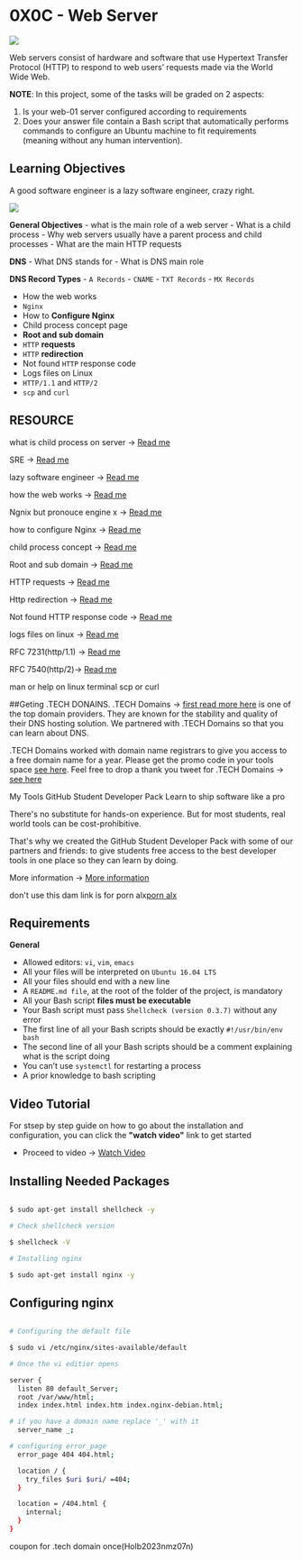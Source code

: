 # 0X0C - Web Server

![](https://www.keil.com/pack/doc/mw/Network/html/http_server_block_diagram.png)

Web servers consist of hardware and software that use Hypertext Transfer Protocol (HTTP) to respond to web users’ requests made via the World Wide Web.

__NOTE__: In this project, some of the tasks will be graded on 2 aspects:

1. Is your web-01 server configured according to requirements
2. Does your answer file contain a Bash script that automatically performs commands to configure an Ubuntu machine to fit requirements (meaning without any human intervention).

## Learning Objectives

A good software engineer is a lazy software engineer, crazy right.

![](https://s3.amazonaws.com/intranet-projects-files/holbertonschool-sysadmin_devops/266/82VsYEC.jpg)

__General Objectives__
	- what is the main role of a web server
	- What is a child process
	- Why web servers usually have a parent process and child processes
	- What are the main HTTP requests

__DNS__
	- What DNS stands for
	- What is DNS main role

__DNS Record Types__
	- `A Records`
	- `CNAME`
	- `TXT Records`
	- `MX Records`

- How the web works
- `Nginx`
- How to __Configure Nginx__
- Child process concept page
- __Root and sub domain__
- `HTTP` __requests__
- `HTTP` __redirection__
- Not found `HTTP` response code
- Logs files on Linux
- `HTTP/1.1` and `HTTP/2`
- `scp` and `curl`

## RESOURCE
what is child process on server -> [Read me](https://intranet.alxswe.com/concepts/110)

SRE -> [Read me](https://intranet.alxswe.com/rltoken/9I0WufjKdW3TZA2EVrGnlQ)


lazy software engineer -> [Read me](https://intranet.alxswe.com/rltoken/sRY__axKNHhNW0SVmsUC_A)

how the web works -> [Read me](https://intranet.alxswe.com/rltoken/6TI3HiyFdwrbXWKVF24Gxw)

Ngnix but pronouce engine x -> [Read me](https://intranet.alxswe.com/rltoken/vkVMGlaf39j2DWAQWzo6EA)

how to configure Nginx -> [Read me](https://intranet.alxswe.com/rltoken/zKrpVxWuUHVdW4URAjdFbw)

child process concept  -> [Read me](https://intranet.alxswe.com/rltoken/Ar18u5sRis1fkvkVgzdcqg)

Root and sub domain -> [Read me](https://intranet.alxswe.com/rltoken/xi3peVqYl02PfpHHHlCtxQ)

HTTP requests -> [Read me](https://intranet.alxswe.com/rltoken/sBrrP4EAmI3NoYjIgZrUhw)

Http redirection -> [Read me](https://intranet.alxswe.com/rltoken/Eaa4ZuKvye941hTkP8VlBQ)

Not found HTTP response code -> [Read me](https://intranet.alxswe.com/rltoken/eJSp2QFTY6jqqNtz8OVDEw)

logs files on linux -> [Read me](https://intranet.alxswe.com/rltoken/7WMNY5CWD-CBrxmQrdmfPg)

RFC 7231(http/1.1) -> [Read me](https://intranet.alxswe.com/rltoken/BGa6RrS0dnM6EdBGS_ZDUw)

RFC 7540(http/2)-> [Read me](https://intranet.alxswe.com/rltoken/IZ2fyYn1qNZ9RXXsg5vG1g)

man or help on linux terminal
scp or curl


##Geting .TECH DONAINS.
.TECH Domains -> [first read more here](https://intranet.alxswe.com/rltoken/Hcb-pfK8UiDBfwsDJPyZZw) is one of the top domain providers. They are known for the stability and quality of their DNS hosting solution. We partnered with .TECH Domains so that you can learn about DNS.

.TECH Domains worked with domain name registrars to give you access to a free domain name for a year. Please get the promo code in your tools space [see here](https://intranet.alxswe.com/rltoken/CprZO4m1rUm5C6ZgvROpgg). Feel free to drop a thank you tweet for .TECH Domains -> [see here](https://intranet.alxswe.com/rltoken/y3_YCbJ5bGKgPYqP0LyVBA)

My Tools
GitHub Student Developer Pack
Learn to ship software like a pro

There's no substitute for hands-on experience. But for most students, real world tools can be cost-prohibitive.

That's why we created the GitHub Student Developer Pack with some of our partners and friends: to give students free access to the best developer tools in one place so they can learn by doing.

More information -> [More information](https://education.github.com/pack)

don't use this dam link is for porn alx[porn alx](https://education.github.com/student/verify?school_id=7806&student_id=ALX-139694&signature=f691fa09d618d4eee2a20c7eb28509f7a766bf98c4b944f1989e49fe5226c643)
## Requirements

__General__

- Allowed editors: `vi`, `vim`, `emacs`
- All your files will be interpreted on `Ubuntu 16.04 LTS`
- All your files should end with a new line
- A `README.md file`, at the root of the folder of the project, is mandatory
- All your Bash script __files must be executable__
- Your Bash script must pass `Shellcheck (version 0.3.7)` without any error
- The first line of all your Bash scripts should be exactly `#!/usr/bin/env bash`
- The second line of all your Bash scripts should be a comment explaining what is the script doing
- You can’t use `systemctl` for restarting a process
- A prior knowledge to bash scripting

## Video Tutorial

For stsep by step guide on how to go about the installation and configuration, you can click the __"watch video"__ link to get started

- Proceed to video -> [Watch Video](#)

## Installing Needed Packages

```bash

$ sudo apt-get install shellcheck -y

# Check shellcheck version

$ shellcheck -V

# Installing nginx

$ sudo apt-get install nginx -y

```
## Configuring nginx
```bash

# Configuring the default file

$ sudo vi /etc/nginx/sites-available/default

# Once the vi editior opens

server {
  listen 80 default_Server;
  root /var/www/html;
  index index.html index.htm index.nginx-debian.html;

# if you have a domain name replace '_' with it
  server_name _;

# configuring error_page
  error_page 404 404.html;

  location / {
	try_files $uri $uri/ =404;
  }

  location = /404.html {
	internal;
  }
}

```

coupon for .tech domain once(Holb2023nmz07n)